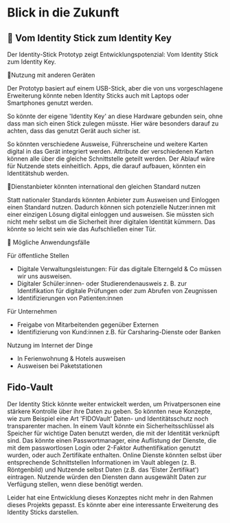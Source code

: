 # Blick in die Zukunft
## 🚀 Vom Identity Stick zum Identity Key

Der Identity-Stick Prototyp zeigt Entwicklungspotenzial: Vom Identity Stick zum Identity Key.

📱Nutzung mit anderen Geräten

Der Prototyp basiert auf einem USB-Stick, aber die von uns vorgeschlagene Erweiterung könnte neben Identity Sticks auch mit Laptops oder Smartphones genutzt werden. 

So könnte der eigene 'Identity Key' an diese Hardware gebunden sein, ohne dass man sich einen Stick zulegen müsste. Hier wäre besonders darauf zu achten, dass das genutzt Gerät auch sicher ist. 

So könnten verschiedene Ausweise, Führerscheine und weitere Karten digital in das Gerät integriert werden. Attribute der verschiedenen Karten können alle über die gleiche Schnittstelle geteilt werden. Der Ablauf wäre für Nutzende stets einheitlich. Apps, die darauf aufbauen, könnten ein Identitätshub werden.

🏢Dienstanbieter könnten international den gleichen Standard nutzen

Statt nationaler Standards könnten Anbieter zum Ausweisen und Einloggen einen Standard nutzen. Dadurch können sich potenzielle Nutzer:innen mit einer einzigen Lösung digital einloggen und ausweisen. Sie müssten sich nicht mehr selbst um die Sicherheit ihrer digitalen Identität kümmern. Das könnte so leicht sein wie das Aufschließen einer Tür.

🤖 <span id="use-cases">Mögliche Anwendungsfälle</span>

Für öffentliche Stellen
- Digitale Verwaltungsleistungen: Für das digitale Elterngeld & Co müssen wir uns ausweisen.
- Digitaler Schüler:innen- oder Studierendenausweis z. B. zur Identifikation für digitale Prüfungen oder zum Abrufen von Zeugnissen
- Identifizierungen von Patienten:innen

Für Unternehmen
- Freigabe von Mitarbeitenden gegenüber Externen
- Identifizierung von Kund:innen z.B. für Carsharing-Dienste oder Banken

Nutzung im Internet der Dinge
- In Ferienwohnung & Hotels ausweisen
- Ausweisen bei Paketstationen

## Fido-Vault
Der Identity Stick könnte weiter entwickelt werden, um Privatpersonen eine stärkere Kontrolle über ihre Daten zu geben. So könnten neue Konzepte, wie zum Beispiel eine Art 'FIDOVault'  Daten- und Identitätsschutz noch transparenter machen. In einem Vault könnte ein Sicherheitsschlüssel als Speicher für wichtige Daten benutzt werden, die mit der Identität verknüpft sind. Das könnte einen Passwortmanager, eine Auflistung der Dienste, die mit dem passwortlosen Login oder 2-Faktor Authentifikation genutzt wurden, oder auch Zertifikate enthalten. Online Dienste könnten selbst über entsprechende Schnittstellen Informationen im Vault ablegen (z. B. Röntgenbild) und Nutzende selbst Daten (z.B. das 'Elster Zertifikat') eintragen. Nutzende würden den Diensten dann ausgewählt Daten zur Verfügung stellen, wenn diese benötigt werden.

Leider hat eine Entwicklung dieses Konzeptes nicht mehr in den Rahmen dieses Projekts gepasst. Es könnte aber eine interessante Erweiterung des Identity Sticks darstellen.
